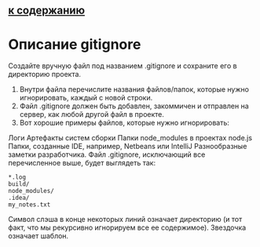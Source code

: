   [к содержанию](./readme.md)
  ---
# Описание gitignore


Создайте вручную файл под названием .gitignore и сохраните его в директорию проекта.
1. Внутри файла перечислите названия файлов/папок, которые нужно игнорировать, каждый с новой строки.
2. Файл .gitignore должен быть добавлен, закоммичен и отправлен на сервер, как любой другой файл в проекте.
3. Вот хорошие примеры файлов, которые нужно игнорировать:

Логи
Артефакты систем сборки
Папки node_modules в проектах node.js
Папки, созданные IDE, например, Netbeans или IntelliJ
Разнообразные заметки разработчика.
Файл .gitignore, исключающий все перечисленное выше, будет выглядеть так:

```
*.log
build/
node_modules/
.idea/
my_notes.txt
```

Символ слэша в конце некоторых линий означает директорию (и тот факт, что мы рекурсивно игнорируем все ее содержимое). Звездочка означает шаблон.